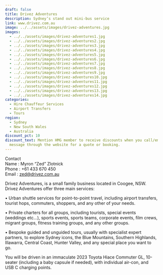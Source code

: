 ```yaml
---
draft: false
title: Drivez Adventures
description: Sydney’s stand out mini-bus service
link: www.drivez.com.au
image: ../../assets/images/drivez-adventures.jpg
images:
  - ../../assets/images/drivez-adventures1.jpg
  - ../../assets/images/drivez-adventures2.jpg
  - ../../assets/images/drivez-adventures3.jpg
  - ../../assets/images/drivez-adventures4.jpg
  - ../../assets/images/drivez-adventures5.jpg
  - ../../assets/images/drivez-adventures6.jpg
  - ../../assets/images/drivez-adventures7.jpg
  - ../../assets/images/drivez-adventures8.jpg
  - ../../assets/images/drivez-adventures9.jpg
  - ../../assets/images/drivez-adventures10.jpg
  - ../../assets/images/drivez-adventures11.jpg
  - ../../assets/images/drivez-adventures12.jpg
  - ../../assets/images/drivez-adventures13.jpg
  - ../../assets/images/drivez-adventures14.jpg
categories:
  - Hire Chauffeur Services
  - Airport Transfers
  - Tours
region:
  - Sydney
  - New South Wales
  - Australia
discount_pct: 10
discount_text: Mention HMG member to receive discounts when you call/email/send
  message through the website for a quote or booking.
---
```

Contact\
Name : Myron “Zed” Zlotnick\
Phone : +61 433 670 450\
Email : zed@drivez.com.au



Drivez Adventures, is a small family business located in Coogee, NSW. Drivez Adventures offer three main services:

•	Urban shuttle services for point-to-point travel, including airport transfers, tourist hops, commuters, shoppers, and any other of your needs.

•	Private charters for all groups, including tourists, special events (weddings etc…), sports events, sports teams, corporate events, film crews, migrant groups, fitness training groups, and any other groups.

•	Bespoke guided and unguided tours, usually with specialist expert partners, to explore Sydney icons, the Blue Mountains, Southern Highlands, Illawarra, Central Coast, Hunter Valley, and any special place you want to go.

You will be driven in an immaculate 2023 Toyota Hiace Commuter GL, 10-seater (including a baby capsule if needed), with individual air-con, and USB C charging points.
